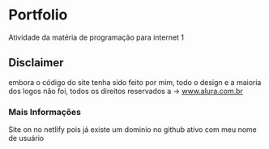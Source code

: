 # Portfolio 
Atividade da matéria de programação para internet 1
## Disclaimer
embora o código do site tenha sido feito por mim, todo o design e a maioria dos logos não foi, todos os direitos reservados a -> www.alura.com.br
### Mais Informações 
Site on no netlify pois já existe um dominio no github ativo com meu nome de usuário 

